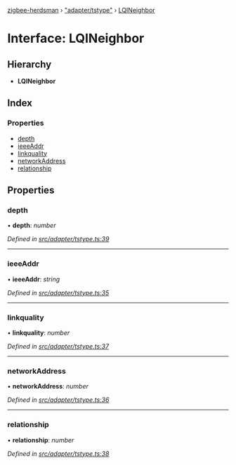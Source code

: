 [zigbee-herdsman](../README.md) › ["adapter/tstype"](../modules/_adapter_tstype_.md) › [LQINeighbor](_adapter_tstype_.lqineighbor.md)

# Interface: LQINeighbor

## Hierarchy

* **LQINeighbor**

## Index

### Properties

* [depth](_adapter_tstype_.lqineighbor.md#depth)
* [ieeeAddr](_adapter_tstype_.lqineighbor.md#ieeeaddr)
* [linkquality](_adapter_tstype_.lqineighbor.md#linkquality)
* [networkAddress](_adapter_tstype_.lqineighbor.md#networkaddress)
* [relationship](_adapter_tstype_.lqineighbor.md#relationship)

## Properties

###  depth

• **depth**: *number*

*Defined in [src/adapter/tstype.ts:39](https://github.com/Koenkk/zigbee-herdsman/blob/293b172/src/adapter/tstype.ts#L39)*

___

###  ieeeAddr

• **ieeeAddr**: *string*

*Defined in [src/adapter/tstype.ts:35](https://github.com/Koenkk/zigbee-herdsman/blob/293b172/src/adapter/tstype.ts#L35)*

___

###  linkquality

• **linkquality**: *number*

*Defined in [src/adapter/tstype.ts:37](https://github.com/Koenkk/zigbee-herdsman/blob/293b172/src/adapter/tstype.ts#L37)*

___

###  networkAddress

• **networkAddress**: *number*

*Defined in [src/adapter/tstype.ts:36](https://github.com/Koenkk/zigbee-herdsman/blob/293b172/src/adapter/tstype.ts#L36)*

___

###  relationship

• **relationship**: *number*

*Defined in [src/adapter/tstype.ts:38](https://github.com/Koenkk/zigbee-herdsman/blob/293b172/src/adapter/tstype.ts#L38)*
